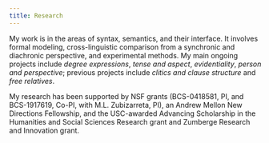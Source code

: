 ```yaml
---
title: Research
---
```


My work is in the areas of syntax, semantics, and their interface. It involves formal modeling, cross-linguistic comparison from a synchronic and diachronic perspective, and experimental methods. My main ongoing projects include _degree expressions_, _tense and aspect_, _evidentiality_, _person and perspective_; previous projects include _clitics and clause structure_ and _free relatives_.

My research has been supported by NSF grants (BCS-0418581, PI, and BCS-1917619, Co-PI, with M.L. Zubizarreta, PI), an Andrew Mellon New Directions Fellowship, and the USC-awarded Advancing Scholarship in the Humanities and Social Sciences Research grant and Zumberge Research and Innovation grant.
